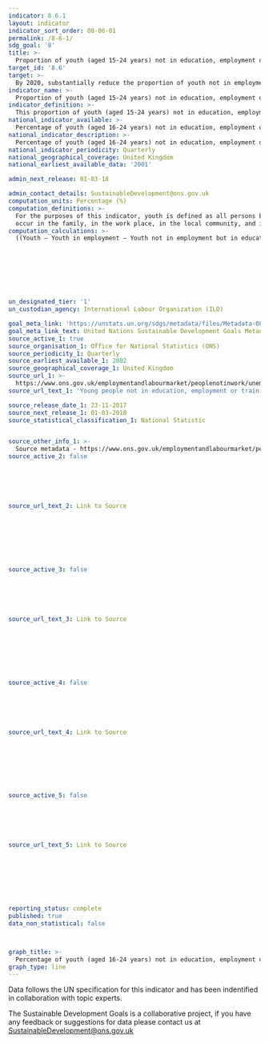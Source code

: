 ```yaml
---
indicator: 8.6.1
layout: indicator
indicator_sort_order: 08-06-01
permalink: /8-6-1/
sdg_goal: '8'
title: >-
  Proportion of youth (aged 15-24 years) not in education, employment or training
target_id: '8.6'
target: >-
  By 2020, substantially reduce the proportion of youth not in employment, education or training
indicator_name: >-
  Proportion of youth (aged 15-24 years) not in education, employment or training
indicator_definition: >-
  This proportion of youth (aged 15-24 years) not in education, employment or training, also known as "the NEET rate", conveys the number of young persons not in education, employment or training as a percentage of the total youth population.
national_indicator_available: >-
  Percentage of youth (aged 16-24 years) not in education, employment or training
national_indicator_description: >-
  Percentage of youth (aged 16-24 years) not in education, employment or training
national_indicator_periodicity: Quarterly
national_geographical_coverage: United Kingdom
national_earliest_available_data: '2001'

admin_next_release: 01-03-18

admin_contact_details: SustainableDevelopment@ons.gov.uk
computation_units: Percentage (%)
computation_definitions: >-
  For the purposes of this indicator, youth is defined as all persons between the ages of 15 and 24 (inclusive). According to the International Standard Classification of Education (ISCED), education is defined as organized and sustained communication designed to bring about learning. Formal education is defined in ISCED as education that is institutionalized, intentional, and planned through public organizations and recognized private bodies and, in their totality, make up the formal education system of a country. Non-formal education, like formal education is defined in ISCED as education that is institutionalized, intentional and planned by an education provider but is considered an addition, alternative and/or a complement to formal education. It may be short in duration and/or low in intensity and it is typically provided in the form of short courses, workshops or seminars. Informal learning is defined in ISCED as forms of learning that are intentional or deliberate, but not institutionalized. It is thus less organized and less structured than either formal or non-formal education. Informal learning may include learning activities that
  occur in the family, in the work place, in the local community, and in daily life, on a self-directed, familydirected or socially-directed basis. For the purposes of this indicator, persons will be considered in education if they are in formal or non-formal education, as described above, but excluding informal learning. Persons in employment are defined as all those who, during a short reference period, were engaged in any activity to produce goods or provide services for pay or profit. They comprise: i) employed persons “at work”, i.e. who worked in a job for at least one hour; ii) employed persons “not at work” due to temporary absence from a job, or to working-time arrangements (such as shift work, flexitime and compensatory leave for overtime). For the purposes of this indicator, persons are considered to be in training if they are in a non-academic learning activity through which they acquire specific skills intended for vocational or technical jobs. Vocational training prepares trainees for jobs that are based on manual or practical activities, and for skilled operative jobs, both blue and white collar related to a specific trade, occupation or vocation. Technical training on the other hand imparts learning that can be applied in intermediate-level jobs, in particular those of technicians and middle managers. The coverage of vocational and technical training includes only programmes that are solely school-based vocational and technical training. Employer-based training is, by definition, excluded from the scope of this indicator.
computation_calculations: >-
  ((Youth – Youth in employment – Youth not in employment but in education or training) / Youth) * 100








un_designated_tier: '1'
un_custodian_agency: International Labour Organization (ILO)

goal_meta_link: 'https://unstats.un.org/sdgs/metadata/files/Metadata-08-06-01.pdf'
goal_meta_link_text: United Nations Sustainable Development Goals Metadata (PDF 382 KB)
source_active_1: true
source_organisation_1: Office for National Statistics (ONS)
source_periodicity_1: Quarterly
source_earliest_available_1: 2002
source_geographical_coverage_1: United Kingdom
source_url_1: >-
  https://www.ons.gov.uk/employmentandlabourmarket/peoplenotinwork/unemployment/datasets/youngpeoplenotineducationemploymentortrainingneettable1
source_url_text_1: 'Young people not in education, employment or training (NEET)'

source_release_date_1: 23-11-2017
source_next_release_1: 01-03-2018
source_statistical_classification_1: National Statistic


source_other_info_1: >-
  Source metadata - https://www.ons.gov.uk/employmentandlabourmarket/peopleinwork/employmentandemployeetypes/qmis/labourforcesurveylfsqmi
source_active_2: false






source_url_text_2: Link to Source








source_active_3: false






source_url_text_3: Link to Source








source_active_4: false






source_url_text_4: Link to Source








source_active_5: false






source_url_text_5: Link to Source








reporting_status: complete
published: true
data_non_statistical: false



graph_title: >-
  Percentage of youth (aged 16-24 years) not in education, employment or training
graph_type: line
---
```

Data follows the UN specification for this indicator and has been indentified in collaboration with topic experts.
  
The Sustainable Development Goals is a collaborative project, if you have any feedback or suggestions for data please contact us at <SustainableDevelopment@ons.gov.uk>



